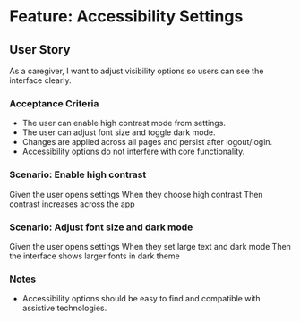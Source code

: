 # Feature: Accessibility Settings

## User Story

As a caregiver, I want to adjust visibility options so users can see the interface clearly.

### Acceptance Criteria

- The user can enable high contrast mode from settings.
- The user can adjust font size and toggle dark mode.
- Changes are applied across all pages and persist after logout/login.
- Accessibility options do not interfere with core functionality.

### Scenario: Enable high contrast

Given the user opens settings
When they choose high contrast
Then contrast increases across the app

### Scenario: Adjust font size and dark mode

Given the user opens settings
When they set large text and dark mode
Then the interface shows larger fonts in dark theme

### Notes

- Accessibility options should be easy to find and compatible with assistive technologies.
